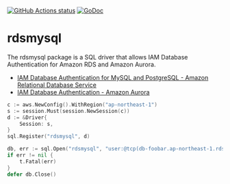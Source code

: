 [![GitHub Actions status](https://github.com/shogo82148/rdsmysql/workflows/Test/badge.svg)](https://github.com/shogo82148/rdsmysql)
[![GoDoc](https://godoc.org/github.com/shogo82148/rdsmysql?status.svg)](https://godoc.org/github.com/shogo82148/rdsmysql)

# rdsmysql

The rdsmysql package is a SQL driver that allows IAM Database Authentication for Amazon RDS and Amazon Aurora.

- [IAM Database Authentication for MySQL and PostgreSQL - Amazon Relational Database Service](https://docs.aws.amazon.com/AmazonRDS/latest/UserGuide/UsingWithRDS.IAMDBAuth.html)
- [IAM Database Authentication - Amazon Aurora](https://docs.aws.amazon.com/AmazonRDS/latest/AuroraUserGuide/UsingWithRDS.IAMDBAuth.html)

``` go
c := aws.NewConfig().WithRegion("ap-northeast-1")
s := session.Must(session.NewSession(c))
d := &Driver{
    Session: s,
}
sql.Register("rdsmysql", d)

db, err := sql.Open("rdsmysql", "user:@tcp(db-foobar.ap-northeast-1.rds.amazonaws.com:3306)/")
if err != nil {
    t.Fatal(err)
}
defer db.Close()
```
